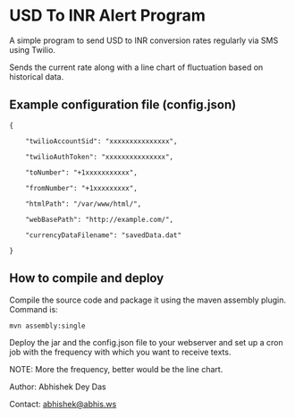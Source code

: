 USD To INR Alert Program
========================

A simple program to send USD to INR conversion rates regularly via SMS using Twilio.

Sends the current rate along with a line chart of fluctuation based on historical data.


Example configuration file (config.json)
-----------------------------------------

	{

    	"twilioAccountSid": "xxxxxxxxxxxxxxx",
    
    	"twilioAuthToken": "xxxxxxxxxxxxxxx",
    
    	"toNumber": "+1xxxxxxxxxxx",
    
    	"fromNumber": "+1xxxxxxxxx",
    
    	"htmlPath": "/var/www/html/",
    
    	"webBasePath": "http://example.com/",
    
    	"currencyDataFilename": "savedData.dat"
    
	}
	

How to compile and deploy
-------------------------

Compile the source code and package it using the maven assembly plugin. Command is:

	mvn assembly:single
	
Deploy the jar and the config.json file to your webserver and set up a cron job with the frequency 
with which you want to receive texts.

NOTE: More the frequency, better would be the line chart.



Author: Abhishek Dey Das

Contact: abhishek@abhis.ws